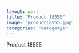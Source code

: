 ```yaml
---
layout: post
title: "Product 18555"
image: "product18555.jpg"
categories: "category1"
---
```

Product 18555

